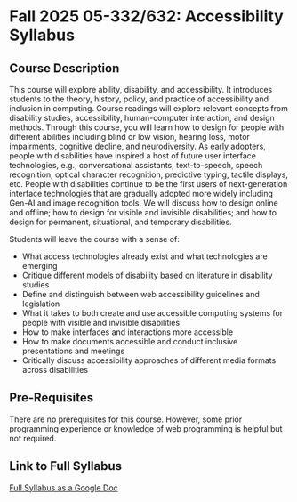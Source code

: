 # Fall 2025 05-332/632: Accessibility Syllabus


## Course Description

This course will explore ability, disability, and accessibility. It introduces students to the theory, history, policy, and practice of accessibility and inclusion in computing. Course readings will explore relevant concepts from disability studies, accessibility, human-computer interaction, and design methods. Through this course, you will learn how to design for people with different abilities including blind or low vision, hearing loss, motor impairments, cognitive decline, and neurodiversity. As early adopters, people with disabilities have inspired a host of future user interface technologies, e.g., conversational assistants, text-to-speech, speech recognition, optical character recognition, predictive typing, tactile displays, etc. People with disabilities continue to be the first users of next-generation interface technologies that are gradually adopted more widely including Gen-AI and image recognition tools. We will discuss how to design online and offline; how to design for visible and invisible disabilities; and how to design for permanent, situational, and temporary disabilities.

Students will leave the course with a sense of: 

* What access technologies already exist and what technologies are emerging  
* Critique different models of disability based on literature in disability studies   
* Define and distinguish between web accessibility guidelines and legislation  
* What it takes to both create and use accessible computing systems for people with visible and invisible disabilities  
* How to make interfaces and interactions more accessible  
* How to make documents accessible and conduct inclusive presentations and meetings  
* Critically discuss accessibility approaches of different media formats across disabilities

## Pre-Requisites

There are no prerequisites for this course. However, some prior programming experience or knowledge of web programming is helpful but not required.

## Link to Full Syllabus
[Full Syllabus as a Google Doc](https://docs.google.com/document/d/1NqAokirYVSKAYgRihlL-iwi49_J6W7b30VHw2Cz8XZs/)
